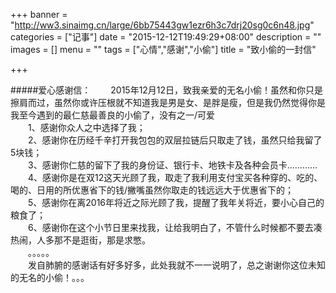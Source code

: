 +++
banner = "http://ww3.sinaimg.cn/large/6bb75443gw1ezr6h3c7drj20sg0c6n48.jpg"
categories = ["记事"]
date = "2015-12-12T19:49:29+08:00"
description = ""
images = []
menu = ""
tags = ["心情","感谢","小偷"]
title = "致小偷的一封信"

+++

<!--more-->
#####爱心感谢信：
&emsp;&emsp;2015年12月12日，致我亲爱的无名小偷！虽然和你只是擦肩而过，虽然你或许压根就不知道我是男是女、是胖是瘦，但是我仍然觉得你是我至今遇到的最仁慈最善良的小偷了，没有之一/可爱		
&emsp;&emsp;1、感谢你众人之中选择了我；		
&emsp;&emsp;2、感谢你在历经千辛打开我包包的双层拉链后只取走了钱，虽然只给我留了5块钱；	
&emsp;&emsp;3、感谢你仁慈的留下了我的身份证、银行卡、地铁卡及各种会员卡............	
&emsp;&emsp;4、感谢你是在双12这天光顾了我，取走了我利用支付宝买各种穿的、吃的、喝的、日用的所优惠省下的钱/撇嘴虽然你取走的钱远远大于优惠省下的；	
&emsp;&emsp;5、感谢你在离2016年将近之际光顾了我，提醒了我年关将近，要小心自己的粮食了；	
&emsp;&emsp;6、感谢你在这个小节日里来找我，让给我明白了，不管什么时候都不要去凑热闹，人多那不是逛街，那是求憋。		
&emsp;&emsp;。。。。。		
&emsp;&emsp;发自肺腑的感谢话有好多好多，此处我就不一一说明了，总之谢谢你这位未知的无名的小偷！。。。	